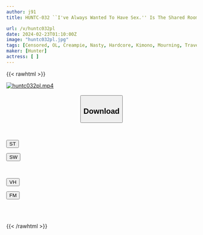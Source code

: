 ```yaml
---
author: j91
title: HUNTC-032 ``I've Always Wanted To Have Sex.'' Is The Shared Room On A Business Trip A Trap For A Female Boss With A Strong Sexual Desire? I'm A New Employee Whose Dick Is Being Eaten By A Pincher, And I'm Left To Do It Until Morning!

url: /v/huntc032pl
date: 2024-02-23T01:10:00Z
image: "huntc032pl.jpg"
tags: [Censored, OL, Creampie, Nasty, Hardcore, Kimono, Mourning, Travel	]
maker: [Hunter]
actress: [ ]
---
```



{{< rawhtml >}}

<div class="video" data-videoid="mqrgpZwp9lsb00Y">
    <a href="javascript:;">
        <img src="/v/huntc032pl/huntc032pl.jpg" width="WIDTH" height="HEIGHT" alt="huntc032pl.mp4" loading="lazy">
    </a>
</div>

<script type="text/javascript" src="https://j91.asia/asset/on-demand-st.js"></script>

<br>
  <link rel="stylesheet" href="https://j91.asia/asset/bs5.css">
  
  <center>
  <button class="btn btn-primary" type="button" data-bs-toggle="collapse" data-bs-target=".multi-collapse" aria-expanded="false" aria-controls="multiCollapseExample1 multiCollapseExample2"><h2>Download</h2></button></center>
</p>
<div class="row">
  <div class="col">
    <div class="collapse multi-collapse" id="multiCollapseExample1">
      <div class="card card-body">
	      	      <br>
<div class="buttons">  
<p><a href="https://streamtape.to/v/mqrgpZwp9lsb00Y" target="_blank"><button class="btn-hover color-3"><i class="fa fa-download"></i> ST</button></a></p>
<p><a href="https://cdnwish.com/pxcahud1rdlu" target="_blank"><button class="btn-hover color-2"><i class="fa fa-download"></i> SW</button></a></p></div>
    </div>
  </div>
</div>
  <div class="col">
    <div class="collapse multi-collapse" id="multiCollapseExample2">
      <div class="card card-body">
	      <br>
<div class="buttons">
<p><a href="https://vidhidepro.com/f/xfpwdlmafduu"><button class="btn-hover color-9"><i class="fa fa-download"></i> VH</button></a></p>
<p><a href="https://filemoon.sx/d/lcu9hblurlrc"><button class="btn-hover color-8"><i class="fa fa-download"></i> FM</button></a></p></div>
<br><br>
      </div>
    </div>
  </div>
</div>

{{< /rawhtml >}}